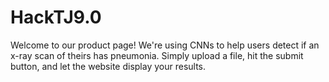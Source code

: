 # HackTJ9.0

Welcome to our product page! We're using CNNs to help users detect if an x-ray scan of theirs has pneumonia. Simply upload a file, hit the submit button, and let the website display your results.
